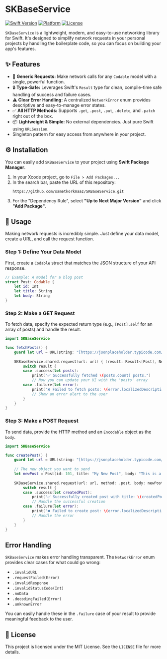 # SKBaseService

[![Swift Version](https://img.shields.io/badge/Swift-6.0-orange.svg)](https://swift.org)
[![Platform](https://img.shields.io/badge/Platform-iOS%2013%2B-blue.svg)](https://developer.apple.com/ios/)
[![License](https://img.shields.io/badge/License-MIT-lightgrey.svg)](https://opensource.org/licenses/MIT)

`SKBaseService` is a lightweight, modern, and easy-to-use networking library for Swift. It's designed to simplify network requests in your personal projects by handling the boilerplate code, so you can focus on building your app's features.

## ✨ Features

-   🚀 **Generic Requests:** Make network calls for any `Codable` model with a single, powerful function.
-   🔒 **Type-Safe:** Leverages Swift's `Result` type for clean, compile-time safe handling of success and failure cases.
-   ⚠️ **Clear Error Handling:** A centralized `NetworkError` enum provides descriptive and easy-to-manage error states.
-   ✅ **All HTTP Methods:** Supports `.get`, `.post`, `.put`, `.delete`, and `.patch` right out of the box.
-   📦 **Lightweight & Simple:** No external dependencies. Just pure Swift using `URLSession`.
-    Singleton pattern for easy access from anywhere in your project.

## ⚙️ Installation

You can easily add `SKBaseService` to your project using **Swift Package Manager**.

1.  In your Xcode project, go to `File > Add Packages...`
2.  In the search bar, paste the URL of this repository:
    ```
    https://github.com/sametkorkmaaz/SKBaseService.git
    ```
3.  For the "Dependency Rule", select **"Up to Next Major Version"** and click **"Add Package"**.

## 🚀 Usage

Making network requests is incredibly simple. Just define your data model, create a URL, and call the request function.

### Step 1: Define Your Data Model

First, create a `Codable` struct that matches the JSON structure of your API response.

```swift
// Example: A model for a blog post
struct Post: Codable {
    let id: Int
    let title: String
    let body: String
}
```

### Step 2: Make a GET Request

To fetch data, specify the expected return type (e.g., `[Post].self` for an array of posts) and handle the result.

```swift
import SKBaseService

func fetchPosts() {
    guard let url = URL(string: "[https://jsonplaceholder.typicode.com/posts](https://jsonplaceholder.typicode.com/posts)") else { return }
    
    SKBaseService.shared.request(url: url) { (result: Result<[Post], NetworkError>) in
        switch result {
        case .success(let posts):
            print("✅ Successfully fetched \(posts.count) posts.")
            // Now you can update your UI with the 'posts' array
        case .failure(let error):
            print("❌ Failed to fetch posts: \(error.localizedDescription)")
            // Show an error alert to the user
        }
    }
}
```

### Step 3: Make a POST Request

To send data, provide the HTTP method and an `Encodable` object as the `body`.

```swift
import SKBaseService

func createPost() {
    guard let url = URL(string: "[https://jsonplaceholder.typicode.com/posts](https://jsonplaceholder.typicode.com/posts)") else { return }
    
    // The new object you want to send
    let newPost = Post(id: 101, title: "My New Post", body: "This is a test.")
    
    SKBaseService.shared.request(url: url, method: .post, body: newPost) { (result: Result<Post, NetworkError>) in
        switch result {
        case .success(let createdPost):
            print("✅ Successfully created post with title: \(createdPost.title)")
            // Handle the successful creation
        case .failure(let error):
            print("❌ Failed to create post: \(error.localizedDescription)")
            // Handle the error
        }
    }
}
```

## Error Handling

`SKBaseService` makes error handling transparent. The `NetworkError` enum provides clear cases for what could go wrong:

-   `.invalidURL`
-   `.requestFailed(Error)`
-   `.invalidResponse`
-   `.invalidStatusCode(Int)`
-   `.noData`
-   `.decodingFailed(Error)`
-   `.unknownError`

You can easily handle these in the `.failure` case of your result to provide meaningful feedback to the user.

## 📝 License

This project is licensed under the MIT License. See the `LICENSE` file for more details.
